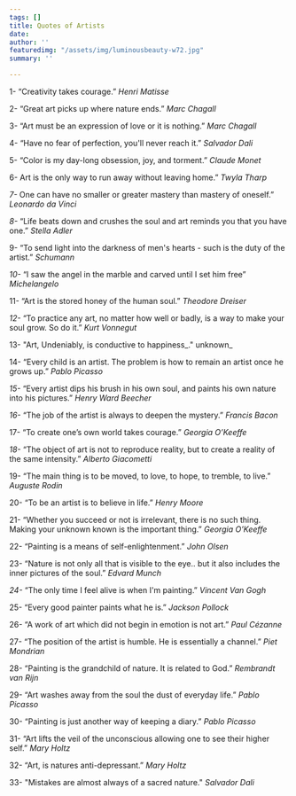 ```yaml
---
tags: []
title: Quotes of Artists
date: 
author: ''
featuredimg: "/assets/img/luminousbeauty-w72.jpg"
summary: ''

---
```

1- “Creativity takes courage.” _Henri Matisse_

2- “Great art picks up where nature ends.” _Marc Chagall_

3- “Art must be an expression of love or it is nothing.” _Marc Chagall_

4- “Have no fear of perfection, you'll never reach it.” _Salvador Dali_

5- “Color is my day-long obsession, joy, and torment.” _Claude Monet_

6- Art is the only way to run away without leaving home.” _Twyla Tharp_

_7-_ One can have no smaller or greater mastery than mastery of oneself.” _Leonardo da Vinci_

_8-_ “Life beats down and crushes the soul and art reminds you that you have one.” _Stella Adler_

9- “To send light into the darkness of men's hearts - such is the duty of the artist.” _Schumann_

_10-_ “I saw the angel in the marble and carved until I set him free” _Michelangelo_

11- “Art is the stored honey of the human soul.” _Theodore Dreiser_

_12-_ “To practice any art, no matter how well or badly, is a way to make your soul grow. So do it.” _Kurt Vonnegut_

13- "Art, Undeniably, is conductive to happiness_." unknown_

14- “Every child is an artist. The problem is how to remain an artist once he grows up.” _Pablo Picasso_

_15-_ “Every artist dips his brush in his own soul, and paints his own nature into his pictures.” _Henry Ward Beecher_

_16-_ “The job of the artist is always to deepen the mystery.” _Francis Bacon_

17- “To create one’s own world takes courage.” _Georgia O’Keeffe_

_18-_ “The object of art is not to reproduce reality, but to create a reality of the same intensity.” _Alberto Giacometti_

19- “The main thing is to be moved, to love, to hope, to tremble, to live.” _Auguste Rodin_

20- “To be an artist is to believe in life.” _Henry Moore_

21- “Whether you succeed or not is irrelevant, there is no such thing. Making your unknown known is the important thing.” _Georgia O’Keeffe_

22- “Painting is a means of self-enlightenment.” _John Olsen_

23- “Nature is not only all that is visible to the eye.. but it also includes the inner pictures of the soul.” _Edvard Munch_

_24-_ “The only time I feel alive is when I'm painting.” _Vincent Van Gogh_

25- “Every good painter paints what he is.” _Jackson Pollock_

26- “A work of art which did not begin in emotion is not art.” _Paul Cézanne_

27- “The position of the artist is humble. He is essentially a channel.” _Piet Mondrian_

28- “Painting is the grandchild of nature. It is related to God.” _Rembrandt van Rijn_

29- “Art washes away from the soul the dust of everyday life.” _Pablo Picasso_

30- “Painting is just another way of keeping a diary.” _Pablo Picasso_

31- “Art lifts the veil of the unconscious allowing one to see their higher self.” _Mary Holtz_

32- “Art, is natures anti-depressant.” _Mary Holtz_

33- "Mistakes are almost always of a sacred nature." _Salvador_ _Dali_